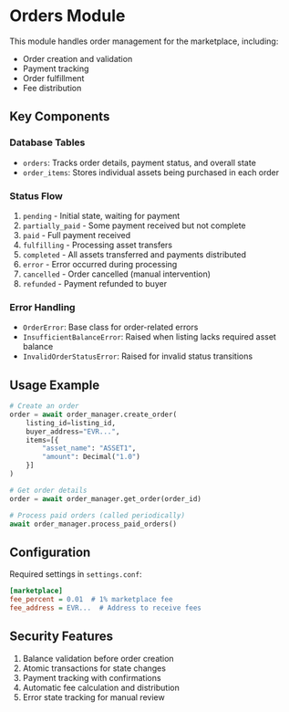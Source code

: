 # Orders Module

This module handles order management for the marketplace, including:
- Order creation and validation
- Payment tracking
- Order fulfillment
- Fee distribution

## Key Components

### Database Tables

- `orders`: Tracks order details, payment status, and overall state
- `order_items`: Stores individual assets being purchased in each order

### Status Flow

1. `pending` - Initial state, waiting for payment
2. `partially_paid` - Some payment received but not complete
3. `paid` - Full payment received
4. `fulfilling` - Processing asset transfers
5. `completed` - All assets transferred and payments distributed
6. `error` - Error occurred during processing
7. `cancelled` - Order cancelled (manual intervention)
8. `refunded` - Payment refunded to buyer

### Error Handling

- `OrderError`: Base class for order-related errors
- `InsufficientBalanceError`: Raised when listing lacks required asset balance
- `InvalidOrderStatusError`: Raised for invalid status transitions

## Usage Example

```python
# Create an order
order = await order_manager.create_order(
    listing_id=listing_id,
    buyer_address="EVR...",
    items=[{
        "asset_name": "ASSET1",
        "amount": Decimal("1.0")
    }]
)

# Get order details
order = await order_manager.get_order(order_id)

# Process paid orders (called periodically)
await order_manager.process_paid_orders()
```

## Configuration

Required settings in `settings.conf`:

```ini
[marketplace]
fee_percent = 0.01  # 1% marketplace fee
fee_address = EVR...  # Address to receive fees
```

## Security Features

1. Balance validation before order creation
2. Atomic transactions for state changes
3. Payment tracking with confirmations
4. Automatic fee calculation and distribution
5. Error state tracking for manual review 
